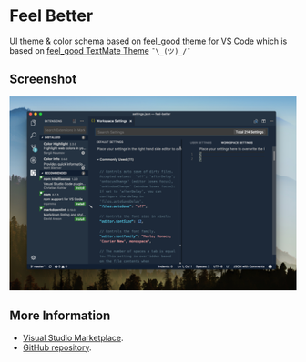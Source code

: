 # Feel Better

UI theme & color schema based on [feel_good theme for VS Code](https://github.com/gerane/VSCodeThemes/tree/master/gerane.Theme-feel_good) which is based on [feel_good TextMate Theme](http://colorsublime.com/theme/feel_good) `¯\_(ツ)_/¯ `

## Screenshot
![screenshot](https://raw.githubusercontent.com/edipox/feel-better/master/screenshot.png)


## More Information
* [Visual Studio Marketplace](https://marketplace.visualstudio.com/items?itemName=edipox.feel-better).
* [GitHub repository](https://github.com/edipox/feel-better).
